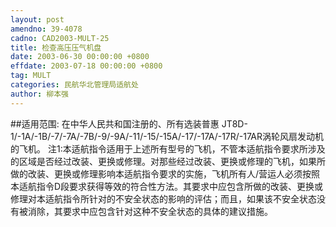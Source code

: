 ```yaml
---
layout: post
amendno: 39-4078
cadno: CAD2003-MULT-25
title: 检查高压压气机盘
date: 2003-06-30 00:00:00 +0800
effdate: 2003-07-18 00:00:00 +0800
tag: MULT
categories: 民航华北管理局适航处
author: 柳本强
---
```


##适用范围:
在中华人民共和国注册的、所有选装普惠 JT8D-1/-1A/-1B/-7/-7A/-7B/-9/-9A/-11/-15/-15A/-17/-17A/-17R/-17AR涡轮风扇发动机的飞机。
注1:本适航指令适用于上述所有型号的飞机，不管本适航指令要求所涉及的区域是否经过改装、更换或修理。对那些经过改装、更换或修理的飞机，如果所做的改装、更换或修理影响本适航指令要求的实施，飞机所有人/营运人必须按照本适航指令D段要求获得等效的符合性方法。其要求中应包含所做的改装、更换或修理对本适航指令所针对的不安全状态的影响的评估；而且，如果该不安全状态没有被消除，其要求中应包含针对这种不安全状态的具体的建议措施。

